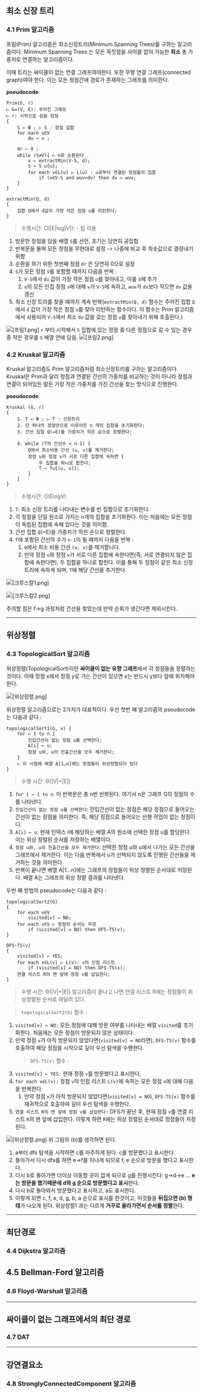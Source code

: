## 최소 신장 트리

### 4.1 Prim 알고리즘

프림(Prim) 알고리즘은 최소신장트리(Minimum Spanning Trees)를 구하는 알고리즘이다. Minimum Spanning Trees 는 모든 꼭짓점을 사이클 없이 가능한 **최소** 총 가중치로 연결하는 알고리즘이다.

이때 트리는 싸이클이 없는 연결 그래프여야한다. 또한 무향 연결 그래프(connected graph)여야 한다. 이는 모든 정점간에 경로가 존재하는 그래프를 의미한다.

**pseudocode**

```
Prim(G, r)
▷ G=(V, E): 주어진 그래프
▷ r: 시작으로 삼을 정점
{
	S ← Ф ; ▷ S : 정점 집합
	for each u∈V
		du ← ∞ ;

	dr ← 0 ;
	while (S≠V){ ▷ n회 순환된다
		u ← extractMin(V-S, d);
		S ← S ∪{u};
		for each v∈L(u) ▷ L(u) : u로부터 연결된 정점들의 집합
			if (v∈V-S and wuv<dv) then dv ← wuv;
	}
}

extractMin(Q, d)
{
	집합 Q에서 d값이 가장 작은 정점 u를 리턴한다;
}
```

> 수행시간: O(|E|log|V|): - 힙 이용

1. 방문한 정점을 담을 배열 `S`를 선언, 초기는 당연히 공집합
2. 반복문을 돌며 모든 정점을 무한대로 설정 -> 나중에 비교 후 최솟값으로 결정내기 위함
3. 순환을 하기 위한 첫번째 정점 `dr` 은 당연히 0으로 설정
4. `S`가 모든 정점 `V`를 포함할 때까지 다음을 반복 :
   1. `V-S`에서 `du` 값이 가장 작은 정점 `u`를 찾아내고, 이를 `S`에 추가
   2. `u`의 모든 인접 정점 `v`에 대해 `v`가 `V-S`에 속하고, `wuv`가 `dv`보다 작으면 `dv` 값을 갱신
5. 최소 신장 트리를 찾을 때까지 계속 반복(`extractMin(Q, d)` 함수는 주어진 집합 `Q`에서 `d` 값이 가장 작은 정점 `u`를 찾아 리턴하는 함수이다. 이 함수는 Prim 알고리즘에서 사용되어 `V-S`에서 최소 `du` 값을 갖는 정점 `u`를 찾아내기 위해 호출된다.)

![[프림1.png]](/imgs/프림1.png)
`r` 부터 시작해서 `S` 집합에 있는 정점 중 다른 정점으로 갈 수 있는 경우 중 작은 경우를 `S` 배열 안에 담음.
![[프림2.png]](/imgs/프림2.png)

### 4.2 Kruskal 알고리즘

Kruskal 알고리즘도 Prim 알고리즘처럼 최소신장트리를 구하는 알고리즘이다. Kruskal은 Prim과 달리 정점과 연결된 간선의 가중치를 비교하는 것이 아니라 정점과 연결이 되어있든 말든 가장 작은 가중치를 가진 간선을 찾는 방식으로 진행한다.

**pseudocode**

```
Kruskal (G, r)
{
	1. T ← Ф ; ▷ T : 신장트리
	2. 단 하나의 정점만으로 이루어진 n 개의 집합을 초기화한다;
	3. 간선 집합 Q(=E)를 가중치가 작은 순으로 정렬한다;

	4. while (T의 간선수 < n-1) {
		Q에서 최소비용 간선 (u, v)를 제거한다;
		정점 u와 정점 v가 서로 다른 집합에 속하면 {
			두 집합을 하나로 합친다;
			T ← T∪{(u, v)};
		}
	}
}
```

> 수행시간: O(ElogV)

1. `T`: 최소 신장 트리를 나타내는 변수를 빈 집합으로 초기화한다.
2. 각 정점을 단일 원소로 가지는 n개의 집합을 초기화한다. 이는 처음에는 모든 정점이 독립된 집합에 속해 있다는 것을 의미함.
3. 간선 집합 `Q`(=E)을 가중치가 작은 순으로 정렬한다.
4. `T`에 포함된 간선의 수가 `n-1`이 될 때까지 다음을 반복 :
   1. `Q`에서 최소 비용 간선 `(u, v)`를 제거합니다.
   2. 만약 정점 `u`와 정점 `v`가 서로 다른 집합에 속한다면(즉, 서로 연결되지 않은 집합에 속한다면), 두 집합을 하나로 합친다. 이를 통해 두 정점이 같은 최소 신장 트리에 속하게 되며, `T`에 해당 간선을 추가한다.

![[크루스칼1.png]](imgs/크루스칼1.png)

![[크루스칼2.png]](imgs/크루스칼2.png)

주의할 점은 f->g 과정처럼 간선을 찾았는데 만약 순회가 생긴다면 제외시킨다.

---

## 위상정렬

### 4.3 TopologicalSort 알고리즘

위상정렬(TopologicalSort)이란 **싸이클이 없는 유향 그래프**에서 각 정점들을 정렬하는 것이다. 이때 정점 x에서 정점 y로 가는 간선이 있으면 x는 반드시 y보다 앞에 위치해야한다.

![[위상정렬.png]](/imgs/위상정렬.png)

위상정렬 알고리즘으로는 2가지가 대표적이다. 우선 첫번 째 알고리즘의 pseudocode는 다음과 같다 :

```
topologicalSort1(G, v) {
	for ← 1 to n {
		진입간선이 없는 정점 u를 선택한다;
		A[i] ← u;
		정점 u와, u의 진출간선을 모두 제거한다;
	}
	▷ 이 시점에 배열 A[1…n]에는 정점들이 위상정렬되어 있다
}
```

> 수행 시간: Θ(|V|+|E|)

1. `for i ← 1 to n`: 이 반복문은 총 n번 반복된다. 여기서 n은 그래프 G의 정점의 수를 나타낸다.
2. `진입간선이 없는 정점 u를 선택한다`: 진입간선이 없는 정점은 해당 정점으로 들어오는 간선이 없는 정점을 의미한다. 즉, 해당 정점으로 들어오는 선행 작업이 없는 정점이다.
3. `A[i] ← u`: 현재 인덱스 i에 해당하는 배열 A의 원소에 선택한 정점 u를 할당한다. 이는 위상 정렬된 순서를 저장하는 배열이다.
4. `정점 u와, u의 진출간선을 모두 제거한다`: 선택한 정점 u와 u에서 나가는 모든 간선을 그래프에서 제거한다. 이는 다음 반복에서 u가 선택되지 않도록 진행된 간선들을 제거하는 것을 의미한다.
5. 반복이 끝나면 배열 A[1…n]에는 그래프의 정점들이 위상 정렬된 순서대로 저장된다. 배열 A는 그래프의 위상 정렬 결과를 나타낸다.

두번 째 방법의 pseudocode는 다음과 같다 :

```
topologicalSort2(G)
{
	for each v∈V
		visited[v] ← NO;
	for each v∈V ▷ 정점의 순서는 무관
		if (visited[v] = NO) then DFS-TS(v);
}

DFS-TS(v)
{
	visited[v] ← YES;
	for each x∈L(v) ▷ L(v): v의 인접 리스트
		if (visited[x] = NO) then DFS-TS(x);
	연결 리스트 R의 맨 앞에 정점 v를 삽입한다;
}
```

> 수행 시간: Θ(|V|+|E|)
> 알고리즘이 끝나고 나면 연결 리스트 R에는 정점들이 위상정렬된 순서로 매달려 있다.

> `topologicalSort2(G)` 함수 :

1. `visited[v] ← NO:` 모든 정점에 대해 방문 여부를 나타내는 배열 `visited`를 초기화한다. 처음에는 모든 정점이 방문되지 않은 상태이다.
2. 만약 정점 `v`가 아직 방문되지 않았다면(`visited[v] = NO`라면), `DFS-TS(v)` 함수를 호출하여 해당 정점을 시작으로 깊이 우선 탐색을 수행한다.
   > `DFS-TS(v)` 함수 :
3. `visited[v] ← YES:` 현재 정점 `v`를 방문했다고 표시한다.
4. `for each x∈L(v):` 정점 `v`의 인접 리스트 `L(v)`에 속하는 모든 정점 `x`에 대해 다음을 반복한다.
   1. 만약 정점 `x`가 아직 방문되지 않았다면(`visited[x] = NO`), `DFS-TS(x)` 함수를 재귀적으로 호출하여 깊이 우선 탐색을 수행한다.
5. `연결 리스트 R의 맨 앞에 정점 v를 삽입한다:` DFS가 끝난 후, 현재 정점 `v`를 연결 리스트 `R`의 맨 앞에 삽입한다. 이렇게 하면 `R`에는 위상 정렬된 순서대로 정점들이 저장된다.

![[위상정렬.png]](/imgs/위상정렬.png)
위 그림의 (b)를 생각하면 된다.

1. a부터 dfs 탐색을 시작하면 c를 마주하게 된다. c를 방문했다고 표시한다.
2. 돌아가서 다시 dfs를 하면 e->f를 지나게 되므로 f, e 순으로 방문을 했다고 표시한다.
3. 다시 b로 돌아가면 더이상 이동할 곳이 없게 되므로 g를 진행시킨다: g->d->e ... **e는 방문을 했기때문에 d와 g 순으로 방문했다고 표시**한다.
4. 다시 b로 돌아와서 방문했다고 표시하고, a도 표시한다.
5. 이렇게 되면 c, f, e, d, g, b, a 순으로 표시를 한것이고, 이것들을 **뒤집으면 (b) 형태**가 나오게 된다. 위상정렬1 과는 다르게 **거꾸로 올라가면서 순서를 정렬**한다.

---

## 최단경로

### 4.4 Dijkstra 알고리즘

## 4.5 Bellman-Ford 알고리즘

### 4.6 Floyd-Warshall 알고리즘

---

## 싸이클이 없는 그래프에서의 최단 경로

### 4.7 DAT

---

## 강연결요소

### 4.8 StronglyConnectedComponent 알고리즘
